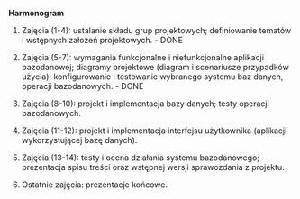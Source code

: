 **Harmonogram**
1. Zajęcia (1-4): ustalanie składu grup projektowych; definiowanie tematów i wstępnych założeń projektowych. - DONE

2. Zajęcia (5-7): wymagania funkcjonalne i niefunkcjonalne aplikacji bazodanowej; diagramy projektowe (diagram i scenariusze przypadków użycia); konfigurowanie i testowanie wybranego systemu baz danych, operacji bazodanowych. - DONE

3. Zajęcia (8-10): projekt i implementacja bazy danych; testy operacji bazodanowych.

4. Zajęcia (11-12): projekt i implementacja interfejsu użytkownika (aplikacji wykorzystującej bazę danych).

5. Zajęcia (13-14): testy i ocena działania systemu bazodanowego; prezentacja spisu treści oraz wstępnej wersji sprawozdania z projektu.

6. Ostatnie zajęcia: prezentacje końcowe. 